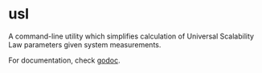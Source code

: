 usl
===

A command-line utility which simplifies calculation of Universal Scalability Law
parameters given system measurements.

For documentation, check [godoc](http://godoc.org/github.com/codahale/usl).
